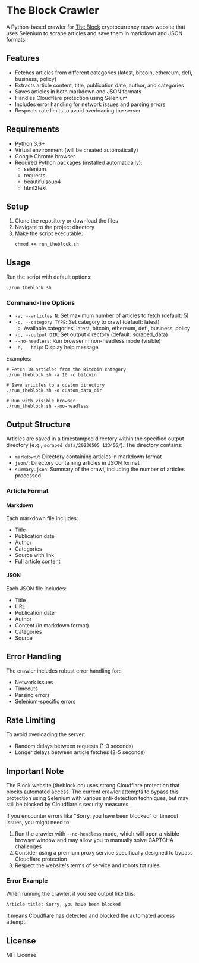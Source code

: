 # The Block Crawler

A Python-based crawler for [The Block](https://www.theblock.co/) cryptocurrency news website that uses Selenium to scrape articles and save them in markdown and JSON formats.

## Features

- Fetches articles from different categories (latest, bitcoin, ethereum, defi, business, policy)
- Extracts article content, title, publication date, author, and categories
- Saves articles in both markdown and JSON formats
- Handles Cloudflare protection using Selenium
- Includes error handling for network issues and parsing errors
- Respects rate limits to avoid overloading the server

## Requirements

- Python 3.6+
- Virtual environment (will be created automatically)
- Google Chrome browser
- Required Python packages (installed automatically):
  - selenium
  - requests
  - beautifulsoup4
  - html2text

## Setup

1. Clone the repository or download the files
2. Navigate to the project directory
3. Make the script executable:
   ```
   chmod +x run_theblock.sh
   ```

## Usage

Run the script with default options:
```
./run_theblock.sh
```

### Command-line Options

- `-a, --articles N`: Set maximum number of articles to fetch (default: 5)
- `-c, --category TYPE`: Set category to crawl (default: latest)
  - Available categories: latest, bitcoin, ethereum, defi, business, policy
- `-o, --output DIR`: Set output directory (default: scraped_data)
- `--no-headless`: Run browser in non-headless mode (visible)
- `-h, --help`: Display help message

Examples:
```
# Fetch 10 articles from the Bitcoin category
./run_theblock.sh -a 10 -c bitcoin

# Save articles to a custom directory
./run_theblock.sh -o custom_data_dir

# Run with visible browser
./run_theblock.sh --no-headless
```

## Output Structure

Articles are saved in a timestamped directory within the specified output directory (e.g., `scraped_data/20230505_123456/`). The directory contains:

- `markdown/`: Directory containing articles in markdown format
- `json/`: Directory containing articles in JSON format
- `summary.json`: Summary of the crawl, including the number of articles processed

### Article Format

#### Markdown
Each markdown file includes:
- Title
- Publication date
- Author
- Categories
- Source with link
- Full article content

#### JSON
Each JSON file includes:
- Title
- URL
- Publication date
- Author
- Content (in markdown format)
- Categories
- Source

## Error Handling

The crawler includes robust error handling for:
- Network issues
- Timeouts
- Parsing errors
- Selenium-specific errors

## Rate Limiting

To avoid overloading the server:
- Random delays between requests (1-3 seconds)
- Longer delays between article fetches (2-5 seconds)

## Important Note

The Block website (theblock.co) uses strong Cloudflare protection that blocks automated access. The current crawler attempts to bypass this protection using Selenium with various anti-detection techniques, but may still be blocked by Cloudflare's security measures.

If you encounter errors like "Sorry, you have been blocked" or timeout issues, you might need to:

1. Run the crawler with `--no-headless` mode, which will open a visible browser window and may allow you to manually solve CAPTCHA challenges
2. Consider using a premium proxy service specifically designed to bypass Cloudflare protection
3. Respect the website's terms of service and robots.txt rules

### Error Example

When running the crawler, if you see output like this:
```
Article title: Sorry, you have been blocked
```

It means Cloudflare has detected and blocked the automated access attempt.

## License

MIT License 